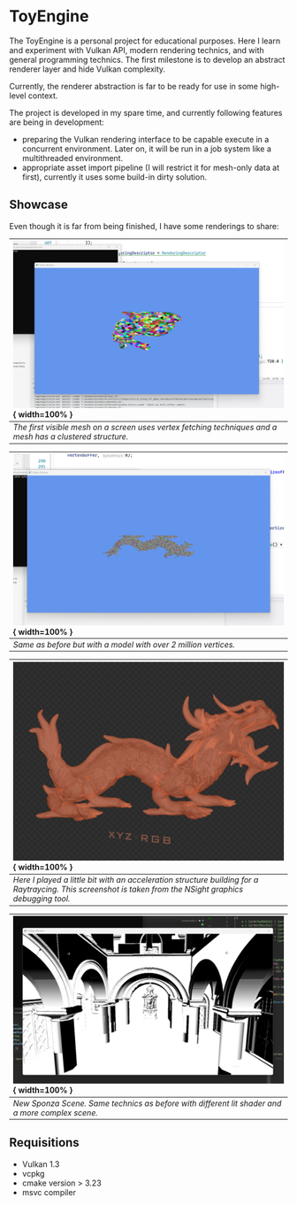 # ToyEngine

The ToyEngine is a personal project for educational purposes. Here I learn and experiment with Vulkan API, modern rendering technics, and with general programming technics.
The first milestone is to develop an abstract renderer layer and hide Vulkan complexity.

Currently, the renderer abstraction is far to be ready for use in some high-level context.

The project is developed in my spare time, and currently following features are being in development:
 - preparing the Vulkan rendering interface to be capable execute in a concurrent environment. Later on, it will be run in a job system like a multithreaded environment.
 - appropriate asset import pipeline (I will restrict it for mesh-only data at first), currently it uses some build-in dirty solution.

## Showcase
Even though it is far from being finished, I have some renderings to share:

|![First Mesh](Docs/FirstMesh.png){ width=100% } |
|:-|
|*The first visible mesh on a screen uses vertex fetching techniques and a mesh has a clustered structure.*|


|![Dense Mesh](Docs/DenseMesh.png){ width=100% } |
|:-|
|*Same as before but with a model with over 2 million vertices.*|


|![TLAS](Docs/Tlas.png){ width=100% } |
|:-|
|*Here I played a little bit with an acceleration structure building for a Raytraycing. This screenshot is taken from the NSight graphics debugging tool.*|


|![New Sponza](Docs/NewSponza.png){ width=100% } |
|:-|
|*New Sponza Scene. Same technics as before with different lit shader and a more complex scene.*|


## Requisitions
- Vulkan 1.3
- vcpkg
- cmake version > 3.23
- msvc compiler
